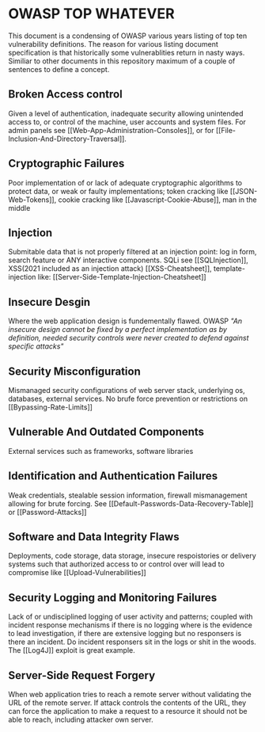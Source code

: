 # OWASP TOP WHATEVER

This document is a condensing of OWASP various years listing of top ten vulnerability definitions. The reason for various listing document specification is that historically some vulnerablities return in nasty ways.
Similiar to other documents in this repository maximum of a couple of sentences to define a concept.
 

## Broken Access control 	
Given a level of authentication, inadequate security allowing unintended access to, or control of the machine, user accounts and system files. For admin panels see [[Web-App-Administration-Consoles]], or for [[File-Inclusion-And-Directory-Traversal]].

## Cryptographic Failures
Poor implementation of or lack of adequate cryptographic algorithms to protect data, or weak or faulty implementations; token cracking like [[JSON-Web-Tokens]], cookie cracking like [[Javascript-Cookie-Abuse]], man in the middle


## Injection
Submitable data that is not properly filtered at an injection point: log in form, search feature or ANY interactive components.
SQLi see [[SQLInjection]], XSS(2021 included as an injection attack) [[XSS-Cheatsheet]], template-injection like: [[Server-Side-Template-Injection-Cheatsheet]]

## Insecure Desgin 
Where the web application design is fundementally flawed. OWASP *"An insecure design cannot be fixed by a perfect implementation as by definition, needed security controls were never created to defend against specific attacks"*

## Security Misconfiguration
Mismanaged security configurations of web server stack, underlying os, databases, external services. No brufe force prevention or restrictions on [[Bypassing-Rate-Limits]]

## Vulnerable And Outdated Components
External services such as frameworks, software libraries

## Identification and Authentication Failures
Weak credentials, stealable session information, firewall mismanagement allowing for brute forcing. See [[Default-Passwords-Data-Recovery-Table]] or [[Password-Attacks]]

## Software and Data Integrity Flaws
Deployments, code storage, data storage, insecure respoistories or delivery systems such that authorized access to or control over will lead to compromise like [[Upload-Vulnerabilities]]

## Security Logging and Monitoring Failures
Lack of or undisciplined logging of user activity and patterns; coupled with incident response mechanisms if there is no logging where is the evidence to lead investigation, if there are extensive logging but no responsers is there an incident. Do incident responsers sit in the logs or shit in the woods. The [[Log4J]] exploit is great example. 

## Server-Side Request Forgery
When web application tries to reach a remote server without validating the URL of the remote server. If attack controls the contents of the URL, they can force the application to make a request to a resource it should not be able to reach, including attacker own server.


